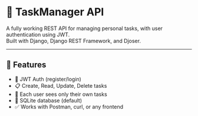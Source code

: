 # 🧠 TaskManager API

A fully working REST API for managing personal tasks, with user authentication using JWT.  
Built with Django, Django REST Framework, and Djoser.

---

## 🚀 Features

- 🔐 JWT Auth (register/login)
- 📋 Create, Read, Update, Delete tasks
- 👤 Each user sees only their own tasks
- 💾 SQLite database (default)
- ✅ Works with Postman, curl, or any frontend
